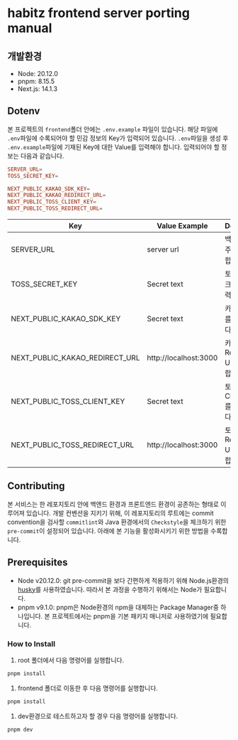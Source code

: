 # habitz frontend server porting manual

## 개발환경

- Node: 20.12.0
- pnpm: 8.15.5
- Next.js: 14.1.3

## Dotenv

본 프로젝트의 `frontend`폴더 안에는 `.env.example` 파일이 있습니다. 해당 파일에 `.env`파일에 수록되어야 할 민감 정보의 Key가 입력되어 있습니다. `.env`파일을 생성 후 `.env.example`파일에 기재된 Key에 대한 Value를 입력해야 합니다. 입력되어야 할 정보는 다음과 같습니다.

```toml
SERVER_URL=
TOSS_SECRET_KEY=

NEXT_PUBLIC_KAKAO_SDK_KEY=
NEXT_PUBLIC_KAKAO_REDIRECT_URL=
NEXT_PUBLIC_TOSS_CLIENT_KEY=
NEXT_PUBLIC_TOSS_REDIRECT_URL=
```

| Key                            | Value Example         | Description                        |
| ------------------------------ | --------------------- | ---------------------------------- |
| SERVER_URL                     | server url            | 백엔드 서버 주소를 입력합니다.     |
| TOSS_SECRET_KEY                | Secret text           | 토스 결제 시크릿 키를 입력합니다.  |
| NEXT_PUBLIC_KAKAO_SDK_KEY      | Secret text           | 카카오 SDK를 입력합니다.           |
| NEXT_PUBLIC_KAKAO_REDIRECT_URL | http://localhost:3000 | 카카오 Redirect URL 을 입력합니다. |
| NEXT_PUBLIC_TOSS_CLIENT_KEY    | Secret text           | 토스 결제 Client Key를 입력합니다. |
| NEXT_PUBLIC_TOSS_REDIRECT_URL  | http://localhost:3000 | 토스 Redirect URL 을 입력합니다.   |

## Contributing

본 서비스는 한 레포지토리 안에 백엔드 환경과 프론트엔드 환경이 공존하는 형태로 이루어져 있습니다. 개발 컨벤션을 지키기 위해, 이 레포지토리의 루트에는 commit convention을 검사할 `commitlint`와 Java 환경에서의 `Checkstyle`을 체크하기 위한 `pre-commit`이 설정되어 있습니다. 아래에 본 기능을 활성화시키기 위한 방법을 수록합니다.

## Prerequisites

- Node v20.12.0: git pre-commit을 보다 간편하게 적용하기 위해 Node.js환경의 [husky](https://typicode.github.io/husky/)를 사용하였습니다. 따라서 본 과정을 수행하기 위해서는 Node가 필요합니다.
- pnpm v9.1.0: pnpm은 Node환경의 npm을 대체하는 Package Manager중 하나입니다. 본 프로젝트에서는 pnpm을 기본 패키지 매니저로 사용하였기에 필요합니다.

### How to Install

1. root 폴더에서 다음 명령어를 실행합니다.

```bash
pnpm install
```

1. frontend 폴더로 이동한 후 다음 명령어를 실행합니다.

```bash
pnpm install
```

1. dev환경으로 테스트하고자 할 경우 다음 명령어를 실행합니다.

```bash
pnpm dev
```
